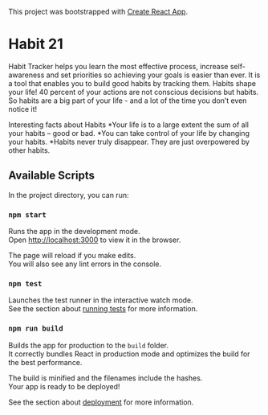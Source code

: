 This project was bootstrapped with [Create React App](https://github.com/facebook/create-react-app).

# Habit 21

Habit Tracker helps you learn the most effective process, increase self-awareness and set priorities so achieving your goals is easier than ever. It is a tool that enables you to build good habits by tracking them.
Habits shape your life!
40 percent of your actions are not conscious decisions but habits. So habits are a big part of your life - and a lot of the time you don’t even notice it!

Interesting facts about Habits
*Your life is to a large extent the sum of all your habits – good or bad.
*You can take control of your life by changing your habits.
*Habits never truly disappear. They are just overpowered by other habits.

## Available Scripts

In the project directory, you can run:

### `npm start`

Runs the app in the development mode.<br>
Open [http://localhost:3000](http://localhost:3000) to view it in the browser.

The page will reload if you make edits.<br>
You will also see any lint errors in the console.

### `npm test`

Launches the test runner in the interactive watch mode.<br>
See the section about [running tests](https://facebook.github.io/create-react-app/docs/running-tests) for more information.

### `npm run build`

Builds the app for production to the `build` folder.<br>
It correctly bundles React in production mode and optimizes the build for the best performance.

The build is minified and the filenames include the hashes.<br>
Your app is ready to be deployed!

See the section about [deployment](https://facebook.github.io/create-react-app/docs/deployment) for more information.

